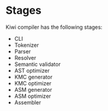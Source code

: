 # Stages

Kiwi compiler has the following stages:
 - CLI
 - Tokenizer
 - Parser
 - Resolver
 - Semantic validator
 - AST optimizer
 - KMC generator
 - KMC optimizer
 - ASM generator
 - ASM optimizer
 - Assembler
